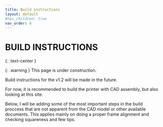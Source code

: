 ```yaml
---
title: Build instructions
layout: default
#has_children: true
nav_order: 4
---
```

# BUILD INSTRUCTIONS
{: .text-center }

{: .warning }
This page is under construction.

Build instructions for the v1.2 will be made in the future.

For now, it is recommended to build the printer with CAD assembly, but also looking at this site.

Below, I will be adding some of the most important steps in the build proccess that are not apparent from the CAD model or other available documents.
This applies mainly on doing a proper frame alignment and checking squareness and few tips.
